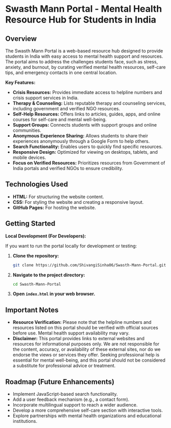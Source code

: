 # Swasth Mann Portal - Mental Health Resource Hub for Students in India

## Overview

The Swasth Mann Portal is a web-based resource hub designed to provide students in India with easy access to mental health support and resources. The portal aims to address the challenges students face, such as stress, anxiety, and burnout, by curating verified mental health resources, self-care tips, and emergency contacts in one central location.

**Key Features:**

*   **Crisis Resources:**  Provides immediate access to helpline numbers and crisis support services in India.
*   **Therapy & Counseling:**  Lists reputable therapy and counseling services, including government and verified NGO resources.
*   **Self-Help Resources:**  Offers links to articles, guides, apps, and online courses for self-care and mental well-being.
*   **Support Groups:**  Connects students with support groups and online communities.
*   **Anonymous Experience Sharing:**  Allows students to share their experiences anonymously through a Google Form to help others.
*   **Search Functionality:**  Enables users to quickly find specific resources.
*   **Responsive Design:**  Optimized for viewing on desktops, tablets, and mobile devices.
*   **Focus on Verified Resources:**  Prioritizes resources from Government of India portals and verified NGOs to ensure credibility.

## Technologies Used

*   **HTML:**  For structuring the website content.
*   **CSS:**  For styling the website and creating a responsive layout.
*   **GitHub Pages:** For hosting the website.

## Getting Started

**Local Development (For Developers):**

If you want to run the portal locally for development or testing:

1.  **Clone the repository:**

    ```bash
    git clone https://github.com/ShivangiSinha06/Swasth-Mann-Portal.git
    ```

2.  **Navigate to the project directory:**

    ```bash
    cd Swasth-Mann-Portal
    ```

3.  **Open `index.html` in your web browser.**

## Important Notes

*   **Resource Verification:** Please note that the helpline numbers and resources listed on this portal should be verified with official sources before use. Mental health support availability may vary.
*   **Disclaimer:** This portal provides links to external websites and resources for informational purposes only. We are not responsible for the content, accuracy, or availability of these external sites, nor do we endorse the views or services they offer. Seeking professional help is essential for mental well-being, and this portal should not be considered a substitute for professional advice or treatment.

## Roadmap (Future Enhancements)

*   Implement JavaScript-based search functionality.
*   Add a user feedback mechanism (e.g., a contact form).
*   Incorporate multilingual support to reach a wider audience.
*   Develop a more comprehensive self-care section with interactive tools.
*   Explore partnerships with mental health organizations and educational institutions.

